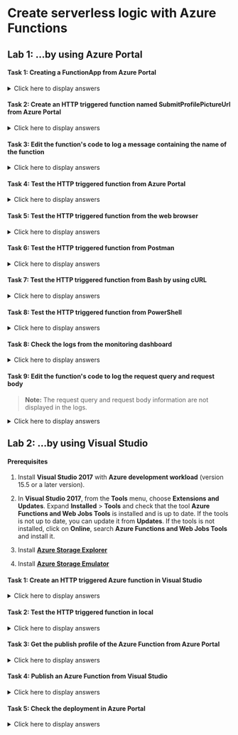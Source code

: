 # Create serverless logic with Azure Functions

## Lab 1: ...by using Azure Portal

#### Task 1: Creating a FunctionApp from Azure Portal

<details>
<summary>Click here to display answers</summary>

1. In **Azure Portal**, click **Create a resource**

1. Under **Azure Marketplace**, click **Compute**

1. Under **Featured**, click **Function App**

1. In the **Function App** blade, under **App name**, replace XXXXX by a unique name and type *az203functions-XXXXX*

1. Under **Subscription**, select your active and valid subscription

1. Under **Resource Group**, select **Use existing**, then select the *az203-rg* resource group

1. Under **OS**, leave the default value to **Windows**

1. Under **Hosting Plan**, leave the default value to **Consumption Plan**

    > **Note:** Hosting plan that defines how resources are allocated to your function app. In the default **Consumption Plan**, resources are added dynamically as required by your functions. In this serverless hosting, you only pay for the time your functions run. When you run in an **App Service Plan**, you must manage the scaling of your function app.

1. Under **Location**, select the nearest location

1. Under **Runtime Stack**, select **.NET**

   > **Note:** Choose a runtime that supports your favorite function programming language. Choose .NET for C# and F# functions.

1. Under **Storage**, select **Use existing**, then select the *az203storageaccountXXXXX* you created in a previous module

1. Under **Application Insights**, leave the default selection

    > **Note:** Application Insights is enabled by default

1. Click **Create**

</details>

#### Task 2: Create an HTTP triggered function named SubmitProfilePictureUrl from Azure Portal

<details>
<summary>Click here to display answers</summary>

1. In **Azure Portal**, under **Favorites**, click **App Services**

1. Select the **Function App** you created in the previous task

1. In the **Function Apps** pane, click **Functions**

1. Click **New function**

1. Click **HTTP trigger**

1. In the **HTTP trigger** pane, under **Name**, type *SubmitProfilePictureUrl*

1. Under **Authorization Level**, leave the default selection to **Function**

    > **Note:** Determines what keys, if any, need to be present on the request in order to invoke the function. The authorization level can be one of the following values:<br />
    <li><ul>**Function** — A function-specific API key is required. This is the default value if none is provided.</ul><ul>**Anonymous** — No API key is required.</ul><ul>**Admin** — The master key is required.</ul></li>

1. Click **Create**

</details>

#### Task 3: Edit the function's code to log a message containing the name of the function

<details>
<summary>Click here to display answers</summary>

1. In the function blade, under **run.csx** pane, edit the log.LogInformation instruction at line 10 with the following code:

    log.LogInformation("SubmitProfilePictureUrl function processed a request.");

1. Click **Save**

</details>

#### Task 4: Test the HTTP triggered function from Azure Portal

<details>
<summary>Click here to display answers</summary>

1. In the function blade, click **Run**

1. In the bottom pane, check the **Logs**

1. In the right pane, check the **Request Body** and **Output**

1. In the right pane, update the **Request Body** with:

    {<br />"name": "from Azure Portal"<br />}

1. Click **Run**

1. Check the **Logs** and the **Output**

</details>

#### Task 5: Test the HTTP triggered function from the web browser

<details>
<summary>Click here to display answers</summary>

1. In the function blade, click **</> Get function URL**

1. In the **Get function URL** dialog, under **Key**, leave the default selection to **default (Function key)**

1. Copy the link under **URL**

1. Open a new tab, paste the URL and add *&name=from Web Browser* in the end of the URL

1. Press enter to execute the request

1. Check the response in the new tab

1. Close the tab

1. In the function blade, check the **Logs**

</details>

#### Task 6: Test the HTTP triggered function from Postman

<details>
<summary>Click here to display answers</summary>

1. Copy again the **function URL**

1. Open **Postman**

1. Under **New Tab**, switch from **GET** to **POST**

1. In the **Enter request URL**, paste the URL copied in the previous step

1. Click **Body**

1. Under **Body**, select **raw**

1. In the **Body** field, type the following request body:

    {<br />"name": "from Postman"<br />}

1. Click **Send**

1. In the bottom pane, check the **Status** code

    A *200 OK* response should be displayed

1. In the bottom pane, check the response

    *Hello, from Postman* should be displayed

1. In **Azure Portal**, in the function blade, check the **Logs**

</details>

#### Task 7: Test the HTTP triggered function from Bash by using cURL

<details>
<summary>Click here to display answers</summary>

1. Open a bash terminal (**Git Bash** for instance)

1. Replace xxxxx by the function key and type the following command:

    curl "xxxxx&name=from%20Bash"

1. Check the response

    *Hello, from Bash* should be displayed

1. Close the **Bash** terminal

</details>

#### Task 8: Test the HTTP triggered function from PowerShell

<details>
<summary>Click here to display answers</summary>

1. Open a **PowerShell** terminal

1. Replace xxxxx by the function key and type the following commands:

    \[Net.ServicePointManager]::SecurityProtocol = \[Net.SecurityProtocolType]::Tls12<br />
    Invoke-WebRequest -Uri "xxxxx&name=from PowerShell"

1. Check the response

    *Hello, from PowerShell* should be displayed in the **Content**

1. Close the **PowerShell** terminal

</details>

#### Task 8: Check the logs from the monitoring dashboard

<details>
<summary>Click here to display answers</summary>

1. In **Azure Portal**, in the function blade, under the *SubmitProfilePictureUrl* function, click **Monitor**

    The list of calls will be displayed

1. Click on the first row to see the logs associated to the latest call

1. In the **Invocation Details**, click on the first row to see the full message

    > **Note:** Results may be delayed for up to 5 minutes.

1. Close the **Invocation Details**

1. Click **Run in Application Insights**

1. Sign-in with the same account used in **Azure**

1. Click **CHART**

1. Close the **Application Insights** tab

</details>

#### Task 9: Edit the function's code to log the request query and request body

> **Note:** The request query and request body information are not displayed in the logs.

<details>
<summary>Click here to display answers</summary>

1. In **Azure Portal**, in the function blade, click the *SubmitProfilePictureUrl* function

1. Under **run.csx**, add the following instruction after the declaration and assignation of the variable *name*:

    log.LogInformation($"Request Query: {req.QueryString}");

1. Under **run.csx**, add the following instruction after the declaration and assignation of the variable *requestBody*:

    log.LogInformation($"Request Body: {requestBody}");

1. Click **Save and Run**

1. Check the **Logs**

    The request body should be logged

1. Test the function from a web browser

1. Check the **Logs**

    The request query should be logged

    > **Warning!** if you log the request query, the function key will be displayed in the logs.

</details>

## Lab 2: ...by using Visual Studio

#### Prerequisites

1. Install **Visual Studio 2017** with **Azure development workload** (version 15.5 or a later version).

1. In **Visual Studio 2017**, from the **Tools** menu, choose **Extensions and Updates**. Expand **Installed** > **Tools** and check that the tool **Azure Functions and Web Jobs Tools** is installed and is up to date. If the tools is not up to date, you can update it from **Updates**. If the tools is not installed, click on **Online**, search **Azure Functions and Web Jobs Tools** and install it.

1. Install [**Azure Storage Explorer**](https://azure.microsoft.com/en-us/features/storage-explorer/)

1. Install [**Azure Storage Emulator**](https://docs.microsoft.com/en-us/azure/storage/common/storage-use-emulator)

#### Task 1: Create an HTTP triggered Azure function in Visual Studio

<details>
<summary>Click here to display answers</summary>

1. Open **Visual Studio**, click the **File** menu, and select **New** > **Project**

1. In the **New Project** dialog, under **Installed** > **Visual C#** > **Cloud**, select **Azure Functions**

1. In the **Name** field, type *az203functions*

1. Click **OK**

1. In the **New Project - az203functions** dialog, select **Azure Functions v2 (.NET Core)**

1. Select **Http trigger**

1. Under **Storage Account**, select **Storage Emulator**

1. Under **Access rights**, select **Anonymous**

    > **Note:** The created function can be triggered by any client without providing a key. This authorization setting makes it easy to test your new function. For more information about keys and authorization, see [Authorization keys](https://docs.microsoft.com/en-us/azure/azure-functions/functions-bindings-http-webhook#authorization-keys) in the [HTTP and webhook bindings](https://docs.microsoft.com/en-us/azure/azure-functions/functions-bindings-http-webhook).

1. Click **OK**

1. In the **Solution Explorer**, rename the file *Function1.cs* by *SubmitProfilePictureUrl*

1. A pop-up dialog will request if you would like to perform a rename in this project of all references to the code element 'Function1'? Click **Yes**

    > **Note:** This refactoring will not update the function name in the decoration

1. In the *SubmitProfilePictureUrl* class, update the function name in the decoration with the class name

    \[FunctionName("SubmitProfilePictureUrl")]

1. Update the LogInformation message and type the function name

    log.LogInformation("SubmitProfilePictureUrl from Visual Studio");

1. Add the following instruction after the declaration and assignation of the variable name:

    log.LogInformation($"Request Query: {req.QueryString}");

1. Add the following instruction after the declaration and assignation of the variable *requestBody*:

    log.LogInformation($"Request Body: {requestBody}");

</details>

#### Task 2: Test the HTTP triggered function in local

<details>
<summary>Click here to display answers</summary>

1. In **Visual Studio**, click the **Debug** menu and select **Start Debugging**

1. A console application will open, wait until the URL of the *SubmitProfilePictureUrl* function is displayed

1. Copy the URL

1. Open **Postman**

1. Under **New Tab**, switch from **GET** to **POST**

1. In the **Enter request URL**, paste the URL copied in the previous step

1. Click **Body**

1. Under **Body**, select **raw**

1. In the **Body** field, type the following request body:

    {<br />"name": "in local from Visual Studio and Postman"<br />}

1. Click **Send**

1. In the bottom pane, check the **Status** code

    A *200 OK* response should be displayed

1. In the bottom pane, check the response

    *Hello, in local from Visual Studio and Postman* should be displayed.

1. Back in the console application, check the logs

    *\[dd/mm/yyyy hh:mm:ss] SubmitProfilePictureUrl from Visual Studio <br />\[dd/mm/yyyy hh:mm:ss] Request Query:
\[dd/mm/yyyy hh:mm:ss] Request Body: {<br />        name: "in local from Visual Studio and Postman"}*<br />should appear in the logs.

1. In **Visual Studio**, click the **Debug** menu and select **Stop Debugging**

</details>

#### Task 3: Get the publish profile of the Azure Function from Azure Portal

<details>
<summary>Click here to display answers</summary>

1. In **Azure Portal**, click **App Services**

1. Select the **Function App** created in the previous lab

1. Click **Get publish profile** and download the **.PublishSettings**

</details>

#### Task 4: Publish an Azure Function from Visual Studio

<details>
<summary>Click here to display answers</summary>

1. In **Visual Studio**, update the **AuthorizationLevel** from **Anonymous** to **Function** in the *Run* method of the class *SubmitProfilePictureUrl*

1. Click the **Build** menu, and select **Publish az203functions**

1. In the **Pick a publish target** dialog, click the **Import Profile...** button

1. Browse and select the **.PublishSettings** downloaded in the previous task

1. Click **Open**

1. Back in the **Publish** dialog, click **Publish**

</details>

#### Task 5: Check the deployment in Azure Portal

<details>
<summary>Click here to display answers</summary>

1. In **Azure Portal**, in the function blade, select the function *SubmitProfilePictureUrl*

    **Note:** As the function has been deployed from Visual Studio, the code is not editable.

1. Click **Run**

1. Type a new **name** in the **Request Body**

1. Click **Run** and check the **Logs**

</details>